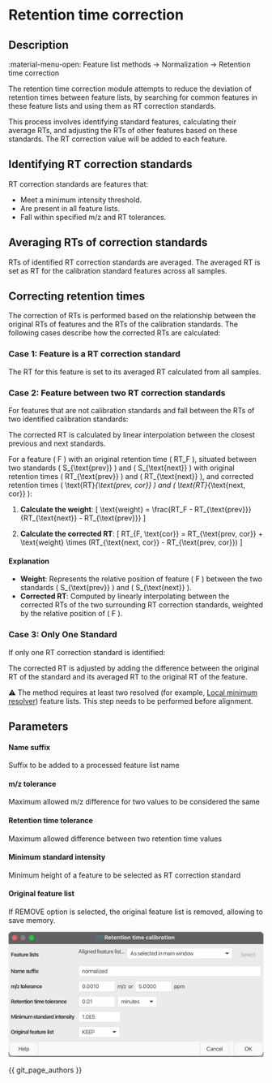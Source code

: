 # Retention time correction

## Description

:material-menu-open: Feature list methods → Normalization → Retention time correction

The retention time correction module attempts to reduce the deviation of retention times between feature lists, by searching for common features in these feature lists and using them as RT correction standards.

This process involves identifying standard features, calculating their average RTs, and adjusting the RTs of other features based on these standards. The RT correction value will be added to each feature.

## Identifying RT correction standards
RT correction standards are features that:

- Meet a minimum intensity threshold.
- Are present in all feature lists.
- Fall within specified m/z and RT tolerances.

## Averaging RTs of correction standards
RTs of identified RT correction standards are averaged. The averaged RT is set as RT for the calibration standard features across all samples.

## Correcting retention times
The correction of RTs is performed based on the relationship between the original RTs of features and the RTs of the calibration standards. The following cases describe how the corrected RTs are calculated:

### Case 1: Feature is a RT correction standard
The RT for this feature is set to its averaged RT calculated from all samples.

### Case 2: Feature between two RT correction standards
For features that are not calibration standards and fall between the RTs of two identified calibration standards:

The corrected RT is calculated by linear interpolation between the closest previous and next standards. 

For a feature \( F \) with an original retention time \( RT_F \), situated between two standards \( S_{\text{prev}} \) and \( S_{\text{next}} \) with original retention times \( RT_{\text{prev}} \) and \( RT_{\text{next}} \), and corrected retention times \( \text{RT}_{\text{prev, cor}} \) and \( \text{RT}_{\text{next, cor}} \):

1. **Calculate the weight**:
   \[
   \text{weight} = \frac{RT_F - RT_{\text{prev}}}{RT_{\text{next}} - RT_{\text{prev}}}
   \]

2. **Calculate the corrected RT**:
   \[
   RT_{F, \text{cor}} = RT_{\text{prev, cor}} + \text{weight} \times (RT_{\text{next, cor}} - RT_{\text{prev, cor}})
   \]
#### Explanation
- **Weight**: Represents the relative position of feature \( F \) between the two standards \( S_{\text{prev}} \) and \( S_{\text{next}} \).
- **Corrected RT**: Computed by linearly interpolating between the corrected RTs of the two surrounding RT correction standards, weighted by the relative position of \( F \).

### Case 3: Only One Standard
   If only one RT correction standard is identified:

   The corrected RT is adjusted by adding the difference between the original RT of the standard and its averaged RT to the original RT of the feature.

:warning: The method requires at least two resolved (for example, [Local minimum resolver](../featdet_resolver_local_minimum/local-minimum-resolver.md)) feature lists. This step needs to be performed before alignment.

## Parameters

#### Name suffix

Suffix to be added to a processed feature list name

#### m/z tolerance

Maximum allowed m/z difference for two values to be considered the same

#### Retention time tolerance

Maximum allowed difference between two retention time values

#### Minimum standard intensity

Minimum height of a feature to be selected as RT correction standard

#### Original feature list

If REMOVE option is selected, the original feature list is  removed, allowing to save memory.

![retention_time_correction_parameters.png](retention_time_correction_parameters.png)

{{ git_page_authors }}

